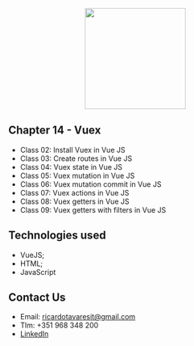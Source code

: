 <p align="center"><img src="https://www.vectorlogo.zone/logos/vuejs/vuejs-ar21.svg" width="200px"></p>

<h2>Chapter 14 - Vuex</h2>

- Class 02: Install Vuex in Vue JS
- Class 03: Create routes in Vue JS
- Class 04: Vuex state in Vue JS
- Class 05: Vuex mutation in Vue JS
- Class 06: Vuex mutation commit in Vue JS
- Class 07: Vuex actions in Vue JS
- Class 08: Vuex getters in Vue JS
- Class 09: Vuex getters with filters in Vue JS


## Technologies used
- VueJS;
- HTML;
- JavaScript

## Contact Us

- Email: ricardotavaresit@gmail.com
- Tlm: +351 968 348 200
- [LinkedIn](https://www.linkedin.com/in/ricardotavaresit/)
